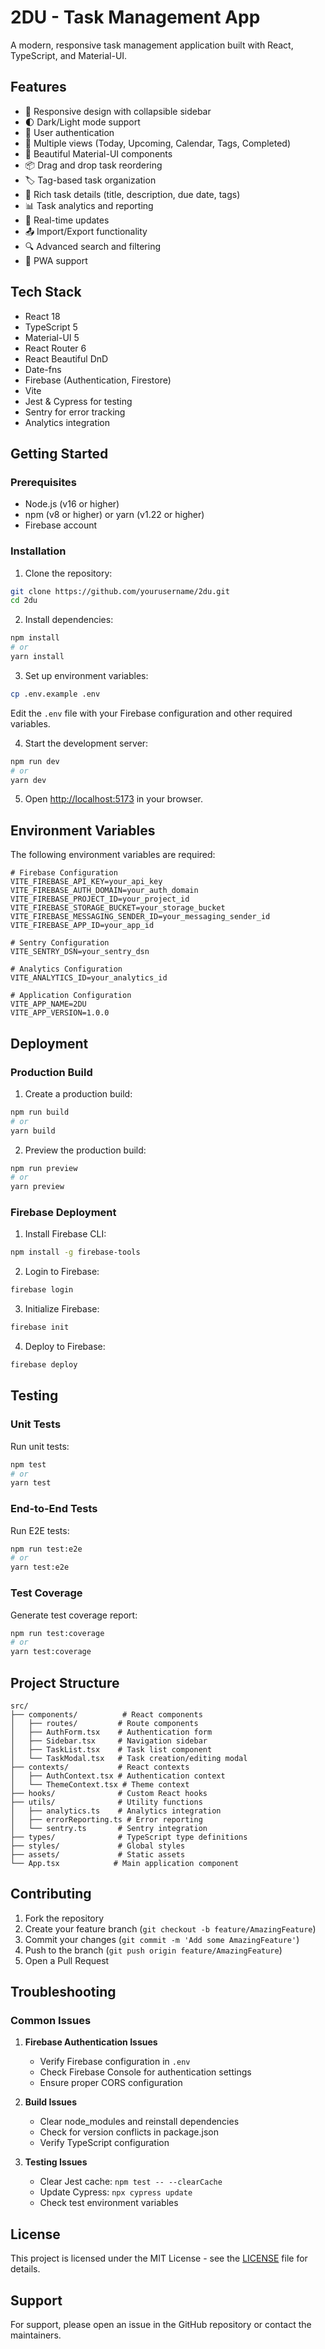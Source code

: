 # 2DU - Task Management App

A modern, responsive task management application built with React, TypeScript, and Material-UI.

## Features

- 📱 Responsive design with collapsible sidebar
- 🌓 Dark/Light mode support
- 🔐 User authentication
- 📅 Multiple views (Today, Upcoming, Calendar, Tags, Completed)
- 🎨 Beautiful Material-UI components
- 📦 Drag and drop task reordering
- 🏷️ Tag-based task organization
- 📝 Rich task details (title, description, due date, tags)
- 📊 Task analytics and reporting
- 🔄 Real-time updates
- 📤 Import/Export functionality
- 🔍 Advanced search and filtering
- 📱 PWA support

## Tech Stack

- React 18
- TypeScript 5
- Material-UI 5
- React Router 6
- React Beautiful DnD
- Date-fns
- Firebase (Authentication, Firestore)
- Vite
- Jest & Cypress for testing
- Sentry for error tracking
- Analytics integration

## Getting Started

### Prerequisites

- Node.js (v16 or higher)
- npm (v8 or higher) or yarn (v1.22 or higher)
- Firebase account

### Installation

1. Clone the repository:
```bash
git clone https://github.com/yourusername/2du.git
cd 2du
```

2. Install dependencies:
```bash
npm install
# or
yarn install
```

3. Set up environment variables:
```bash
cp .env.example .env
```
Edit the `.env` file with your Firebase configuration and other required variables.

4. Start the development server:
```bash
npm run dev
# or
yarn dev
```

5. Open [http://localhost:5173](http://localhost:5173) in your browser.

## Environment Variables

The following environment variables are required:

```env
# Firebase Configuration
VITE_FIREBASE_API_KEY=your_api_key
VITE_FIREBASE_AUTH_DOMAIN=your_auth_domain
VITE_FIREBASE_PROJECT_ID=your_project_id
VITE_FIREBASE_STORAGE_BUCKET=your_storage_bucket
VITE_FIREBASE_MESSAGING_SENDER_ID=your_messaging_sender_id
VITE_FIREBASE_APP_ID=your_app_id

# Sentry Configuration
VITE_SENTRY_DSN=your_sentry_dsn

# Analytics Configuration
VITE_ANALYTICS_ID=your_analytics_id

# Application Configuration
VITE_APP_NAME=2DU
VITE_APP_VERSION=1.0.0
```

## Deployment

### Production Build

1. Create a production build:
```bash
npm run build
# or
yarn build
```

2. Preview the production build:
```bash
npm run preview
# or
yarn preview
```

### Firebase Deployment

1. Install Firebase CLI:
```bash
npm install -g firebase-tools
```

2. Login to Firebase:
```bash
firebase login
```

3. Initialize Firebase:
```bash
firebase init
```

4. Deploy to Firebase:
```bash
firebase deploy
```

## Testing

### Unit Tests

Run unit tests:
```bash
npm test
# or
yarn test
```

### End-to-End Tests

Run E2E tests:
```bash
npm run test:e2e
# or
yarn test:e2e
```

### Test Coverage

Generate test coverage report:
```bash
npm run test:coverage
# or
yarn test:coverage
```

## Project Structure

```
src/
├── components/          # React components
│   ├── routes/         # Route components
│   ├── AuthForm.tsx    # Authentication form
│   ├── Sidebar.tsx     # Navigation sidebar
│   ├── TaskList.tsx    # Task list component
│   └── TaskModal.tsx   # Task creation/editing modal
├── contexts/           # React contexts
│   ├── AuthContext.tsx # Authentication context
│   └── ThemeContext.tsx # Theme context
├── hooks/              # Custom React hooks
├── utils/              # Utility functions
│   ├── analytics.ts    # Analytics integration
│   ├── errorReporting.ts # Error reporting
│   └── sentry.ts       # Sentry integration
├── types/              # TypeScript type definitions
├── styles/             # Global styles
├── assets/             # Static assets
└── App.tsx            # Main application component
```

## Contributing

1. Fork the repository
2. Create your feature branch (`git checkout -b feature/AmazingFeature`)
3. Commit your changes (`git commit -m 'Add some AmazingFeature'`)
4. Push to the branch (`git push origin feature/AmazingFeature`)
5. Open a Pull Request

## Troubleshooting

### Common Issues

1. **Firebase Authentication Issues**
   - Verify Firebase configuration in `.env`
   - Check Firebase Console for authentication settings
   - Ensure proper CORS configuration

2. **Build Issues**
   - Clear node_modules and reinstall dependencies
   - Check for version conflicts in package.json
   - Verify TypeScript configuration

3. **Testing Issues**
   - Clear Jest cache: `npm test -- --clearCache`
   - Update Cypress: `npx cypress update`
   - Check test environment variables

## License

This project is licensed under the MIT License - see the [LICENSE](LICENSE) file for details.

## Support

For support, please open an issue in the GitHub repository or contact the maintainers.
